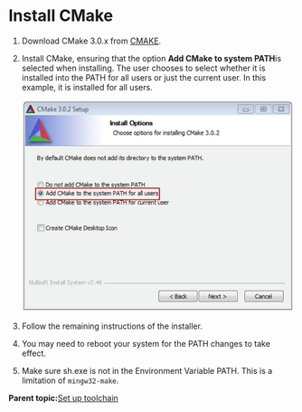 # Install CMake

1.  Download CMake 3.0.x from [CMAKE](http://www.cmake.org/cmake/resources/software.html).
2.  Install CMake, ensuring that the option **Add CMake to system PATH**is selected when installing. The user chooses to select whether it is installed into the PATH for all users or just the current user. In this example, it is installed for all users.

    ![](../images/armgcc_install_cmake.png "Install CMake")

3.  Follow the remaining instructions of the installer.
4.  You may need to reboot your system for the PATH changes to take effect.
5.  Make sure sh.exe is not in the Environment Variable PATH. This is a limitation of `mingw32-make`.

**Parent topic:**[Set up toolchain](../topics/arm_gcc_set_up_toolchain.md)

